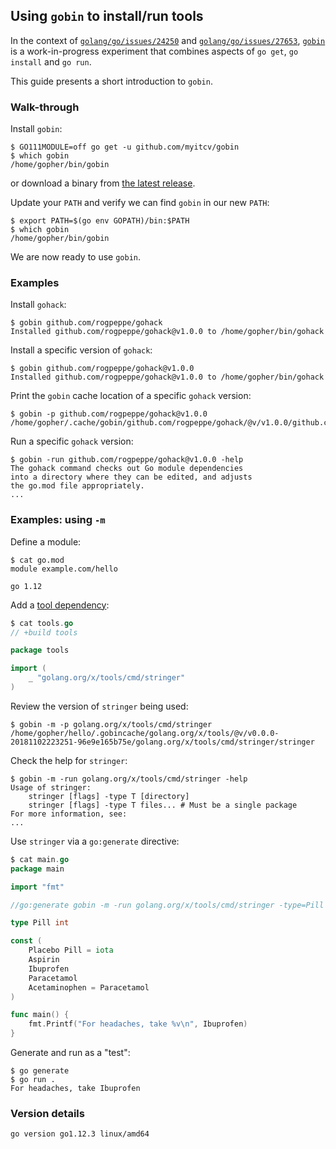 <!-- __JSON: gobin -m -run myitcv.io/cmd/egrunner script.sh # LONG ONLINE

## Using `gobin` to install/run tools

In the context of [`golang/go/issues/24250`](https://github.com/golang/go/issues/24250) and
[`golang/go/issues/27653`](https://github.com/golang/go/issues/27653), [`gobin`](https://github.com/myitcv/gobin) is a
work-in-progress experiment that combines aspects of `go get`, `go install` and `go run`.

This guide presents a short introduction to `gobin`.

### Walk-through

Install `gobin`:

```
{{PrintBlock "get" -}}
```

or download a binary from [the latest release](https://github.com/myitcv/gobin/releases).

Update your `PATH` and verify we can find `gobin` in our new `PATH`:

```
{{PrintBlock "fix path" -}}
```

We are now ready to use `gobin`.

### Examples

Install `gohack`:

```
{{PrintBlock "gohack" -}}
```

Install a specific version of `gohack`:

```
{{PrintBlock "gohack v1.0.0" -}}
```

Print the `gobin` cache location of a specific `gohack` version:

```
{{PrintBlock "gohack print" -}}
```

Run a specific `gohack` version:

```
{{PrintBlock "gohack run" | lineEllipsis 4 -}}
```

### Examples: using `-m`

Define a module:

```
{{PrintBlockOut "module" -}}
```

Add a [tool dependency](https://github.com/go-modules-by-example/index/blob/master/010_tools/README.md):

```go
{{PrintBlockOut "tools" -}}
```

Review the version of `stringer` being used:

```
{{PrintBlock "tools version" -}}
```

Check the help for `stringer`:

```
{{PrintBlock "stringer help" | lineEllipsis 5 -}}
```

Use `stringer` via a `go:generate` directive:

```go
{{PrintBlockOut "use in go generate" -}}
```

Generate and run as a "test":

```
{{PrintBlock "go generate and run" -}}
```

### Version details

```
{{PrintBlockOut "version details" -}}
```

-->

## Using `gobin` to install/run tools

In the context of [`golang/go/issues/24250`](https://github.com/golang/go/issues/24250) and
[`golang/go/issues/27653`](https://github.com/golang/go/issues/27653), [`gobin`](https://github.com/myitcv/gobin) is a
work-in-progress experiment that combines aspects of `go get`, `go install` and `go run`.

This guide presents a short introduction to `gobin`.

### Walk-through

Install `gobin`:

```
$ GO111MODULE=off go get -u github.com/myitcv/gobin
$ which gobin
/home/gopher/bin/gobin
```

or download a binary from [the latest release](https://github.com/myitcv/gobin/releases).

Update your `PATH` and verify we can find `gobin` in our new `PATH`:

```
$ export PATH=$(go env GOPATH)/bin:$PATH
$ which gobin
/home/gopher/bin/gobin
```

We are now ready to use `gobin`.

### Examples

Install `gohack`:

```
$ gobin github.com/rogpeppe/gohack
Installed github.com/rogpeppe/gohack@v1.0.0 to /home/gopher/bin/gohack
```

Install a specific version of `gohack`:

```
$ gobin github.com/rogpeppe/gohack@v1.0.0
Installed github.com/rogpeppe/gohack@v1.0.0 to /home/gopher/bin/gohack
```

Print the `gobin` cache location of a specific `gohack` version:

```
$ gobin -p github.com/rogpeppe/gohack@v1.0.0
/home/gopher/.cache/gobin/github.com/rogpeppe/gohack/@v/v1.0.0/github.com/rogpeppe/gohack/gohack
```

Run a specific `gohack` version:

```
$ gobin -run github.com/rogpeppe/gohack@v1.0.0 -help
The gohack command checks out Go module dependencies
into a directory where they can be edited, and adjusts
the go.mod file appropriately.
...
```

### Examples: using `-m`

Define a module:

```
$ cat go.mod
module example.com/hello

go 1.12
```

Add a [tool dependency](https://github.com/go-modules-by-example/index/blob/master/010_tools/README.md):

```go
$ cat tools.go
// +build tools

package tools

import (
	_ "golang.org/x/tools/cmd/stringer"
)
```

Review the version of `stringer` being used:

```
$ gobin -m -p golang.org/x/tools/cmd/stringer
/home/gopher/hello/.gobincache/golang.org/x/tools/@v/v0.0.0-20181102223251-96e9e165b75e/golang.org/x/tools/cmd/stringer/stringer
```

Check the help for `stringer`:

```
$ gobin -m -run golang.org/x/tools/cmd/stringer -help
Usage of stringer:
	stringer [flags] -type T [directory]
	stringer [flags] -type T files... # Must be a single package
For more information, see:
...
```

Use `stringer` via a `go:generate` directive:

```go
$ cat main.go
package main

import "fmt"

//go:generate gobin -m -run golang.org/x/tools/cmd/stringer -type=Pill

type Pill int

const (
	Placebo Pill = iota
	Aspirin
	Ibuprofen
	Paracetamol
	Acetaminophen = Paracetamol
)

func main() {
	fmt.Printf("For headaches, take %v\n", Ibuprofen)
}
```

Generate and run as a "test":

```
$ go generate
$ go run .
For headaches, take Ibuprofen
```

### Version details

```
go version go1.12.3 linux/amd64
```

<!-- END -->
